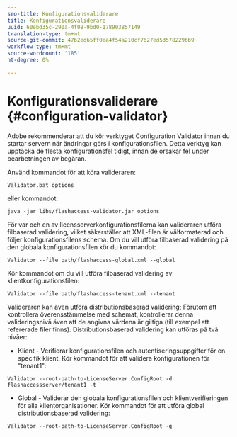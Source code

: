 ```yaml
---
seo-title: Konfigurationsvaliderare
title: Konfigurationsvaliderare
uuid: 60ebd35c-290a-4f08-9bd0-178903857149
translation-type: tm+mt
source-git-commit: 47b2ed65ff0ea4f54a210cf7627ed535782296b9
workflow-type: tm+mt
source-wordcount: '185'
ht-degree: 0%

---
```



# Konfigurationsvaliderare {#configuration-validator}

Adobe rekommenderar att du kör verktyget Configuration Validator innan du startar servern när ändringar görs i konfigurationsfilen. Detta verktyg kan upptäcka de flesta konfigurationsfel tidigt, innan de orsakar fel under bearbetningen av begäran.

Använd kommandot för att köra valideraren:

```
Validator.bat options  
```

eller kommandot:

```
java -jar libs/flashaccess-validator.jar options 
```

För var och en av licensserverkonfigurationsfilerna kan valideraren utföra filbaserad validering, vilket säkerställer att XML-filen är välformaterad och följer konfigurationsfilens schema. Om du vill utföra filbaserad validering på den globala konfigurationsfilen kör du kommandot:

```
Validator --file path/flashaccess-global.xml --global
```

Kör kommandot om du vill utföra filbaserad validering av klientkonfigurationsfilen:

```
Validator --file path/flashaccess-tenant.xml --tenant
```

Valideraren kan även utföra distributionsbaserad validering; Förutom att kontrollera överensstämmelse med schemat, kontrollerar denna valideringsnivå även att de angivna värdena är giltiga (till exempel att refererade filer finns). Distributionsbaserad validering kan utföras på två nivåer:

* Klient - Verifierar konfigurationsfilen och autentiseringsuppgifter för en specifik klient. Kör kommandot för att validera konfigurationen för &quot;tenant1&quot;:

```
Validator --root-path-to-LicenseServer.ConfigRoot -d flashaccessserver/tenant1 -t 
```

* Global - Validerar den globala konfigurationsfilen och klientverifieringen för alla klientorganisationer. Kör kommandot för att utföra global distributionsbaserad validering:

```
Validator --root-path-to-LicenseServer.ConfigRoot -g 
```

